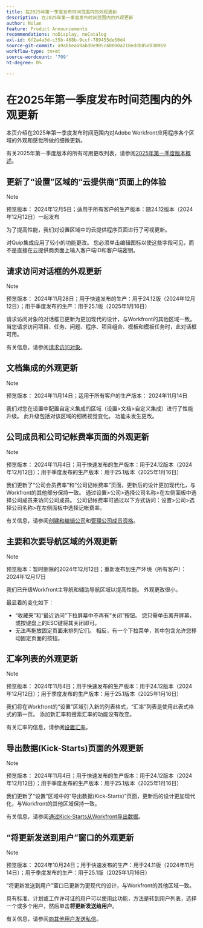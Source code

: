 ```yaml
---
title: 在2025年第一季度发布时间范围内的外观更新
description: 在2025年第一季度发布时间范围内的外观更新
author: Nolan
feature: Product Announcements
recommendations: noDisplay, noCatalog
exl-id: 6f2a4a3d-c35b-468b-9ccf-789455de50d4
source-git-commit: a9abbeaa9abd0e905c60000a218eddb85d0389b9
workflow-type: tm+mt
source-wordcount: '709'
ht-degree: 0%

---
```


# 在2025年第一季度发布时间范围内的外观更新

本页介绍在2025年第一季度发布时间范围内对Adobe Workfront应用程序各个区域的外观和感觉所做的细微更新。

有关2025年第一季度版本的所有可用更改列表，请参阅[2025年第一季度版本概述](/help/quicksilver/product-announcements/product-releases/25-q1-release-activity/25-q1-release-overview.md)。

## 更新了“设置”区域的“云提供商”页面上的体验

>[!NOTE]
>
>预览版本： 2024年12月5日；适用于所有客户的生产版本：随24.12版本（2024年12月12日）一起发布

为了提高性能，我们对设置区域中的云提供程序页面进行了可视更新。

对Quip集成应用了较小的功能更改。 您必须单击编辑图标以使这些字段可见，而不是直接在云提供商页面上输入客户端ID和客户端密钥。

## 请求访问对话框的外观更新

>[!NOTE]
>
>预览版本： 2024年11月28日；用于快速发布的生产：用于24.12版（2024年12月12日）；用于季度发布的生产：用于25.1版（2025年1月16日）

请求访问对象的对话框已更新为更加现代的设计，与Workfront的其他区域一致。 当您请求访问项目、任务、问题、程序、项目组合、模板和模板任务时，此对话框可用。

有关信息，请参阅[请求访问对象](/help/quicksilver/workfront-basics/grant-and-request-access-to-objects/request-access.md)。

## 文档集成的外观更新

>[!NOTE]
>
>预览版本： 2024年11月14日；适用于所有客户的生产版本： 2024年11月14日

我们对您在设置中配置自定义集成的区域（设置>文档>自定义集成）进行了性能升级。 此升级包括对该区域的细微视觉变化。 功能未发生更改。

## 公司成员和公司记帐费率页面的外观更新

>[!NOTE]
>
>预览版本： 2024年11月4日；用于快速发布的生产版本：用于24.12版本（2024年12月12日）；用于季度发布的生产版本：用于25.1版本（2025年1月16日）

我们更新了“公司会员费率”和“公司记帐费率”页面，更新后的设计更加现代化，与Workfront的其他部分保持一致。 通过设置>公司>选择公司名称>在左侧面板中选择公司成员来访问公司成员。 公司记帐费率可通过以下方式访问：设置>公司>选择公司名称>在左侧面板中选择记帐费率。

有关信息，请参阅[创建和编辑公司](/help/quicksilver/administration-and-setup/set-up-workfront/organizational-setup/create-and-edit-companies.md)和[管理公司成员资格](/help/quicksilver/administration-and-setup/set-up-workfront/organizational-setup/manage-company-memberships.md)。

## 主要和次要导航区域的外观更新

>[!NOTE]
>
>预览版本：暂时删除的2024年12月12日；重新发布到生产环境（所有客户）： 2024年12月17日

我们已升级Workfront主导航和辅助导航区域以提高性能。 外观更改很小。

最显着的变化如下：

* “收藏夹”和“最近访问”下拉屏幕中不再有“关闭”按钮。 您只需单击离开屏幕，或按键盘上的ESC键将其关闭即可。
* 无法再拖放固定页面来排列它们。 相反，有一个下拉菜单，其中包含允许您移动固定页面的按钮。

## 汇率列表的外观更新

>[!NOTE]
>
>预览版本： 2024年11月4日；用于快速发布的生产版本：用于24.12版本（2024年12月12日）；用于季度发布的生产版本：用于25.1版本（2025年1月16日）

我们将在Workfront的“设置”区域引入新的列表格式，“汇率”列表是使用此表式格式的第一页。 添加新汇率和搜索汇率的功能没有改变。

有关汇率的信息，请参阅[设置汇率](/help/quicksilver/administration-and-setup/manage-workfront/exchange-rates/set-up-exchange-rates.md)。

## 导出数据(Kick-Starts)页面的外观更新

>[!NOTE]
>
>预览版本： 2024年11月4日；用于快速发布的生产版本：用于24.12版本（2024年12月12日）；用于季度发布的生产版本：用于25.1版本（2025年1月16日）

我们更新了“设置”区域中的“导出数据(Kick-Starts)”页面，更新后的设计更加现代化，与Workfront的其他区域保持一致。

有关信息，请参阅[通过Kick-Starts从Workfront导出数据](/help/quicksilver/administration-and-setup/manage-workfront/using-kick-starts/export-data-from-wf-via-kick-starts.md)。

## “将更新发送到用户”窗口的外观更新

>[!NOTE]
>
>预览版本： 2024年10月24日；用于快速发布的生产：用于24.11版（2024年11月14日）；用于季度发布的生产：用于25.1版（2025年1月16日）

“将更新发送到用户”窗口已更新为更现代的设计，与Workfront的其他区域一致。

具有标准、计划或工作许可证的用户可以使用此功能，方法是转到用户列表，选择一个或多个用户，然后单击&#x200B;**将更新发送给用户**。

有关信息，请参阅[向其他用户发送私信](/help/quicksilver/people-teams-and-groups/work-directly-with-others/send-direct-messages-to-other-users.md)。
